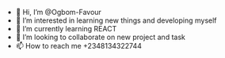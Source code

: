 - 👋 Hi, I’m @Ogbom-Favour
- 👀 I’m interested in learning new things and developing myself
- 🌱 I’m currently learning REACT
- 💞️ I’m looking to collaborate on new project and task
- 📫 How to reach me +2348134322744

<!---
Ogbom-Favour/Ogbom-Favour is a ✨ special ✨ repository because its `README.md` (this file) appears on your GitHub profile.
You can click the Preview link to take a look at your changes.
--->
